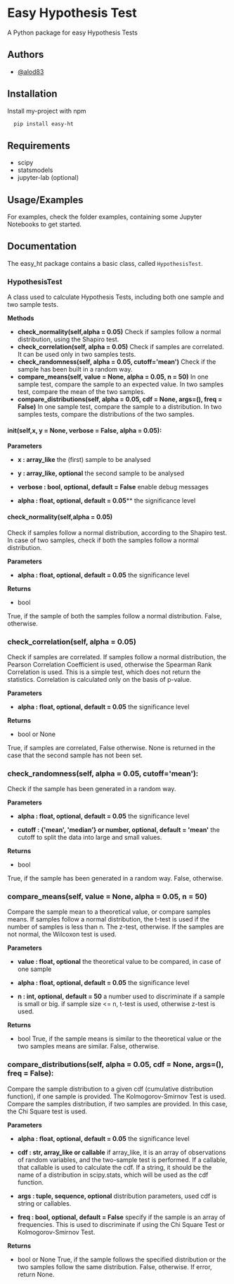 
# Easy Hypothesis Test

A Python package for easy Hypothesis Tests
## Authors

- [@alod83](https://www.github.com/alod83)

  
## Installation

Install my-project with npm

```bash
  pip install easy-ht
```

## Requirements

* scipy
* statsmodels
* jupyter-lab (optional)
    
## Usage/Examples

For examples, check the folder examples, containing some Jupyter Notebooks to get started.

  
## Documentation

The easy_ht package contains a basic class, called `HypothesisTest`.

### HypothesisTest

A class used to calculate Hypothesis Tests, including both one sample and two sample tests.


**Methods**

* **check_normality(self,alpha = 0.05)** Check if samples follow a normal distribution, using the Shapiro test.
* **check_correlation(self, alpha = 0.05)**
        Check if samples are correlated. It can be used only in two samples tests.
* **check_randomness(self, alpha = 0.05, cutoff='mean')**
        Check if the sample has been built in a random way.
* **compare_means(self, value = None, alpha = 0.05, n = 50)**
        In one sample test, compare the sample to an expected value. In two samples test, compare the mean of the two samples.
* **compare_distributions(self, alpha = 0.05, cdf = None, args=(), freq = False)**
        In one sample test, compare the sample to a distribution. In two samples tests, compare the distributions of the two samples.

#### __init__(self,x, y = None, verbose = False, alpha = 0.05):
**Parameters**
* **x : array_like**
the (first) sample to be analysed
       
*  **y : array_like, optional**
the second sample to be analysed

* **verbose : bool, optional, default = False**
enable debug messages

* **alpha : float, optional, default = 0.05****
the significance level

#### check_normality(self,alpha = 0.05)
Check if samples follow a normal distribution, according to the Shapiro test. 
In case of two samples, check if both the samples follow a normal distribution.

**Parameters**

* **alpha : float, optional, default = 0.05**
the significance level

**Returns**

* bool

True, if the sample of both the samples follow a normal distribution. False, otherwise.

### check_correlation(self, alpha = 0.05)
Check if samples are correlated. If samples follow a normal distribution, the Pearson Correlation Coefficient is used, otherwise the Spearman Rank Correlation is used. 
This is a simple test, which does not return the statistics. Correlation is calculated only on the basis of p-value.

**Parameters**

* **alpha : float, optional, default = 0.05**
the significance level

**Returns**
* bool or None

True, if samples are correlated, False otherwise. 
None is returned in the case that the second sample has not been set.

### check_randomness(self, alpha = 0.05, cutoff='mean'):
Check if the sample has been generated in a random way.
    
**Parameters**

* **alpha : float, optional, default = 0.05**
the significance level

* **cutoff : {'mean', 'median'} or number, optional, default = 'mean'**
the cutoff to split the data into large and small values.

**Returns**
* bool

True, if the sample has been generated in a random way. False, otherwise.

### compare_means(self, value = None, alpha = 0.05, n = 50)
Compare the sample mean to a theoretical value, or compare samples means. 
If samples follow a normal distribution, the t-test is used if the number of samples is less than n.
The z-test, otherwise. If the samples are not normal, the Wilcoxon test is used.
        
**Parameters**

* **value : float, optional**
the theoretical value to be compared, in case of one sample

* **alpha : float, optional, default = 0.05**
the significance level
* **n : int, optional, default = 50**
a number used to discriminate if a sample is small or big. 
if sample size <= n, t-test is used, otherwise z-test is used.  

**Returns**
* bool
True, if the sample means is similar to the theoretical value or the two samples means are similar. 
False, otherwise.
  
### compare_distributions(self, alpha = 0.05, cdf = None, args=(), freq = False):
Compare the sample distribution to a given cdf (cumulative distribution function), if one sample is provided.
The Kolmogorov-Smirnov Test is used.
Compare the samples distribution, if two samples are provided. 
In this case, the Chi Square test is used.

**Parameters**
* **alpha : float, optional, default = 0.05**
the significance level

* **cdf : str, array_like or callable**
if array_like, it is an array of observations of random variables, and the two-sample test is performed. 
If a callable, that callable is used to calculate the cdf. 
If a string, it should be the name of a distribution in scipy.stats, which will be used as the cdf function. 
        
* **args : tuple, sequence, optional**
distribution parameters, used cdf is string or callables.

* **freq : bool, optional, default = False**
specify if the sample is an array of frequencies. 
This is used to discriminate if using the Chi Square Test or Kolmogorov-Smirnov Test.
        
**Returns**

* bool or None
True, if the sample follows the specified distribution or the two samples follow the same distribution. 
False, otherwise. If error, return None.
